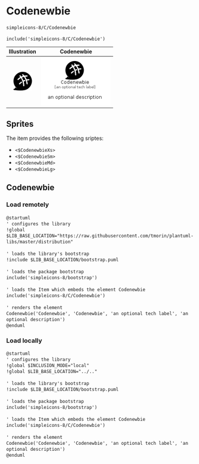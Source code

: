 # Codenewbie


```text
simpleicons-8/C/Codenewbie
```

```text
include('simpleicons-8/C/Codenewbie')
```



| Illustration | Codenewbie |
| :---: | :---: |
| ![illustration for Illustration](../../simpleicons-8/C/Codenewbie.png) | ![illustration for Codenewbie](../../simpleicons-8/C/Codenewbie.Local.png) |



## Sprites
The item provides the following sriptes:

- `<$CodenewbieXs>`
- `<$CodenewbieSm>`
- `<$CodenewbieMd>`
- `<$CodenewbieLg>`





## Codenewbie

### Load remotely
```plantuml
@startuml
' configures the library
!global $LIB_BASE_LOCATION="https://raw.githubusercontent.com/tmorin/plantuml-libs/master/distribution"

' loads the library's bootstrap
!include $LIB_BASE_LOCATION/bootstrap.puml

' loads the package bootstrap
include('simpleicons-8/bootstrap')

' loads the Item which embeds the element Codenewbie
include('simpleicons-8/C/Codenewbie')

' renders the element
Codenewbie('Codenewbie', 'Codenewbie', 'an optional tech label', 'an optional description')
@enduml
```

### Load locally
```plantuml
@startuml
' configures the library
!global $INCLUSION_MODE="local"
!global $LIB_BASE_LOCATION="../.."

' loads the library's bootstrap
!include $LIB_BASE_LOCATION/bootstrap.puml

' loads the package bootstrap
include('simpleicons-8/bootstrap')

' loads the Item which embeds the element Codenewbie
include('simpleicons-8/C/Codenewbie')

' renders the element
Codenewbie('Codenewbie', 'Codenewbie', 'an optional tech label', 'an optional description')
@enduml
```


